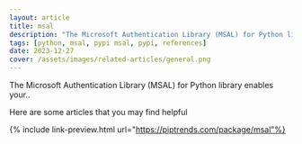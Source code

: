 ```yaml
---
layout: article
title: msal
description: "The Microsoft Authentication Library (MSAL) for Python library enables your.."
tags: [python, msal, pypi msal, pypi, references]
date: 2023-12-27
cover: /assets/images/related-articles/general.png
---
```


The Microsoft Authentication Library (MSAL) for Python library enables your..

Here are some articles that you may find helpful

{% include link-preview.html url="https://piptrends.com/package/msal"%}